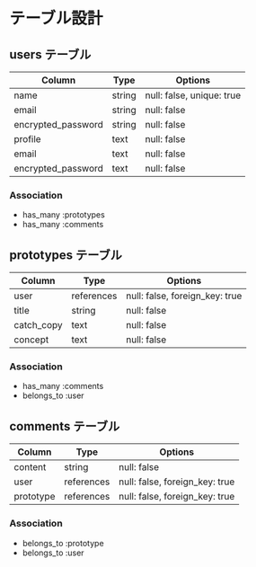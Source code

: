 # テーブル設計

## users テーブル

| Column             | Type   | Options                  |
| ------------------ | ------ | ------------------------ |
| name               | string | null: false, unique: true|
| email              | string | null: false              |
| encrypted_password | string | null: false              |
| profile            | text   | null: false|
| email              | text   | null: false              |
| encrypted_password | text   | null: false              |

### Association

- has_many :prototypes
- has_many :comments

## prototypes テーブル

| Column     | Type       | Options                        |
| ---------- | ---------- | ------------------------------ |
| user       | references | null: false, foreign_key: true |
| title      | string     | null: false                    |
| catch_copy | text       | null: false                    |
| concept    | text       | null: false                    |

### Association

- has_many :comments
- belongs_to :user

## comments テーブル

| Column    | Type       | Options                        |
| --------- | ---------- | ------------------------------ |
| content   | string     | null: false                    |
| user      | references | null: false, foreign_key: true |
| prototype | references | null: false, foreign_key: true |

### Association

- belongs_to :prototype
- belongs_to :user